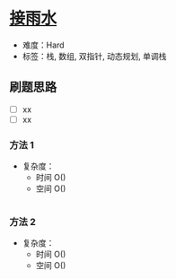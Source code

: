 # [接雨水](https://leetcode-cn.com/problems/trapping-rain-water/)

- 难度：Hard
- 标签：栈, 数组, 双指针, 动态规划, 单调栈

## 刷题思路

- [ ] xx
- [ ] xx

### 方法 1

- 复杂度：
    - 时间 O()
    - 空间 O()

``` js

```

### 方法 2

- 复杂度：
    - 时间 O()
    - 空间 O()

``` js

```
